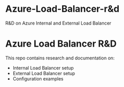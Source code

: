 # Azure-Load-Balancer-r&d
R&amp;D on Azure Internal and External Load Balancer


# Azure Load Balancer R&D

This repo contains research and documentation on:
- Internal Load Balancer setup
- External Load Balancer setup
- Configuration examples
